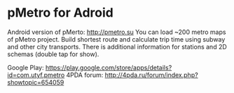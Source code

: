 # pMetro for Adroid

Android version of pMerto: http://pmetro.su
You can load ~200 metro maps of pMetro project.
Build shortest route and calculate trip time using subway and other city transports.
There is additional information for stations and 2D schemas (double tap for show).

Google Play: https://play.google.com/store/apps/details?id=com.utyf.pmetro
4PDA forum: http://4pda.ru/forum/index.php?showtopic=654059
